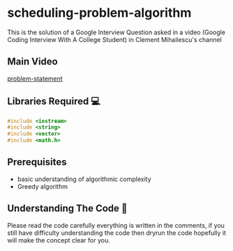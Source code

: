 # scheduling-problem-algorithm
This is the solution of a Google Interview Question asked in a video (Google Coding Interview With A College Student) in Clement Mihailescu's channel

## Main Video
[problem-statement](https://www.youtube.com/watch?v=3Q_oYDQ2whs&t=2320s)

## Libraries Required :computer:
```c++
#include <iostream>
#include <string>
#include <vector>
#include <math.h>
```

## Prerequisites
- basic understanding of algorithmic complexity
- Greedy algorithm

## Understanding The Code :key:
</p>Please read the code carefully everything is written in the comments, if you still have difficulty understanding the code then dryrun the code hopefully it will make the concept clear for you.</p>
